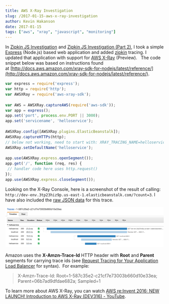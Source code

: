 ```yaml
---
title: AWS X-Ray Investigation
slug: /2017-01-15-aws-x-ray-investigation
author: Kevin Hakanson
date: 2017-01-15
tags: ["aws", "xray", "javascript", "monitoring"]
---
```

In [Zipkin JS Investigation](../2016-06-10-zipkin-js-investigation) and [Zipkin JS Investigation (Part 2)](../2016-07-20-zipkin-js-investigation-part-2), I took a simple [Express](http://expressjs.com/) (Node.js) based web application and added [zipkin](http://zipkin.io/) tracing. I updated that application with support for [AWS X-Ray](https://aws.amazon.com/xray/) (Preview).   The code snippet below was based on instructions found at [http://docs.aws.amazon.com/xray-sdk-for-nodejs/latest/reference/](http://docs.aws.amazon.com/xray-sdk-for-nodejs/latest/reference/).

```javascript
var express = require('express');
var http = require('http');
var AWSXRay = require('aws-xray-sdk');

var AWS = AWSXRay.captureAWS(require('aws-sdk'));
var app = express();
app.set('port', process.env.PORT || 3000);
app.set('servicename', 'helloservice');

AWSXRay.config([AWSXRay.plugins.ElasticBeanstalk]);
AWSXRay.captureHTTPs(http);
// below not working, need to start with: XRAY_TRACING_NAME=helloservice node index.js
AWSXRay.setDefaultName('helloservice');

app.use(AWSXRay.express.openSegment());
app.get('/', function (req, res) {
 // handler code here uses http.request()
});
app.use(AWSXRay.express.closeSegment());
```

Looking on the X-Ray Console, here is a screenshot of the result of calling: `http://dev-env.3tp23hiz9p.us-east-1.elasticbeanstalk.com/?count=3`.  I have also included the [raw JSON data](images/1-587c35e2-c21cf7e73003b660d10e33ea.json.zip) for this trace.

![X-Ray Trace Timeline](images/pastedImage_6.png)

Amazon uses the **X-Amzn-Trace-Id** HTTP header with **Root** and **Parent** segments for carrying trace ids (see [Request Tracing for Your Application Load Balancer](http://docs.aws.amazon.com/elasticloadbalancing/latest/application/load-balancer-request-tracing.html) for syntax).  For example:

> X-Amzn-Trace-Id: Root=1-587c35e2-c21cf7e73003b660d10e33ea; Parent=06b7ad9dfdae682a; Sampled=1

To learn more about AWS X-Ray, you can watch [AWS re:Invent 2016: NEW LAUNCH! Introduction to AWS X-Ray (DEV316) - YouTube](https://www.youtube.com/watch?v=s8tB3YhZd9U).
